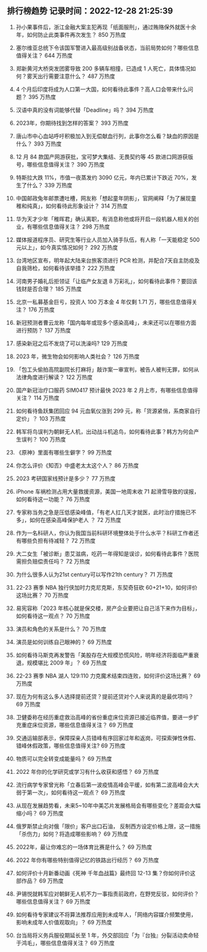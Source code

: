 
## 排行榜趋势 记录时间：2022-12-28 21:25:39
  
  1. 孙小果事件后，浙江金融大案主犯再现「纸面服刑」，通过贿赂保外就医十余年，如何防止此类事件再次发生？ 850 万热度
    
  2. 塞尔维亚总统下令该国军警进入最高级别战备状态，当前局势如何？哪些信息值得关注？ 644 万热度
    
  3. 郑新黄河大桥突发团雾导致 200 多辆车相撞，已造成 1 人死亡，具体情况如何？雾天出行需要注意什么？ 487 万热度
    
  4. 4 个月后印度将成为人口第一大国，如何看待此事件？高人口会带来什么问题？ 395 万热度
    
  5. 汉语中真的没有词能够代替「Deadline」吗？ 394 万热度
    
  6. 2023年，你期待找到怎样的答案？ 393 万热度
    
  7. 唐山市中心血站呼吁积极加入到无偿献血行列，此事你怎么看？缺血的原因是什么？ 393 万热度
    
  8. 12 月 84 款国产网游获批，宝可梦大集结、无畏契约等 45 款进口网游获版号，哪些信息值得关注？ 390 万热度
    
  9. 特斯拉大跌 11%，市值一夜蒸发约 3090 亿元，年内已累计下跌近 70%，发生了什么？ 339 万热度
    
  10. 中国邮政兔年邮票遭吐槽，网友称「想起童年阴影」，官网阐释「为了展现童稚和纯真」，如何看待此形象设计？ 314 万热度
    
  11. 华为天才少年「稚晖君」确认离职，有消息称他或将开启一段机器人相关的创业，有哪些信息值得关注？ 298 万热度
    
  12. 媒体报道程序员、研究生等行业人员加入骑手队伍，有人称「一天能稳定 500 元以上」，如今真实情况如何？ 292 万热度
    
  13. 台湾地区宣布，明年起大陆来台旅客须进行 PCR 检测，并配合7天自主防疫及自我筛检，如何看待该举措？ 222 万热度
    
  14. 河南男子婚礼后拒领证「让临产女友退 8 万彩礼」，如何看待此事件？要回该钱财是否合理？ 185 万热度
    
  15. 北京一私募基金巨亏，投资人 100 万本金 4 年仅剩 1.71 万，哪些信息值得关注？ 176 万热度
    
  16. 新冠预测者曹云龙称「国内每年或现多个感染高峰」，未来还可以在哪些方面进行预防？ 137 万热度
    
  17. 感染新冠之后不发烧了可以洗澡吗? 129 万热度
    
  18. 2023 年，微生物会如何影响人类社会？ 126 万热度
    
  19. 「包工头偷拍高院副院长打麻将」敲诈案一审宣判，被告人被判无罪，如何从法律角度进行解读？ 122 万热度
    
  20. 国产新冠治疗口服药 SIM0417 预计最快 2023 年 2 月上市，有哪些信息值得关注？ 114 万热度
    
  21. 如何看待鱼跃集团回应 94 元血氧仪涨到 299 元，称「货源紧俏，系商家自行定价」？ 103 万热度
    
  22. 韩军将鸟误判为朝鲜无人机，出动战斗机追鸟，如何看待此事？韩方为何会产生误判？ 100 万热度
    
  23. 《原神》里面有哪些生僻字？ 99 万热度
    
  24. 你怎么评价《知否》中盛老太太这个人？ 86 万热度
    
  25. 2023 考研国家线预计是多少？ 77 万热度
    
  26. iPhone 车祸检测占用大量救援资源，美国一地周末收 71 起滑雪导致的误报，如何看待这一功能？ 76 万热度
    
  27. 专家称当务之急是压低感染峰值，「有老人扛几天才就医，此时治疗措施已不多」，如何在感染高峰保护老人 ？ 72 万热度
    
  28. 作为一名科研人，你认为我国当前科研环境整体处于什么水平？科研工作者还有哪些负担有待减轻？ 72 万热度
    
  29. 大二女生「被诊断」患艾滋病，吃药一年得知是误诊，如何看待此事件？医院需担负赔偿责任吗？ 72 万热度
    
  30. 为什么很多人认为21st century可以写作21th century？ 71 万热度
    
  31. 22-23 赛季 NBA 独行侠加时力克尼克斯，东契奇狂砍 60+21+10，如何评价这场比赛？ 70 万热度
    
  32. 易宪容称「2023 年核心就是保交楼，房产企业要把让自己活下来作为目标」，如何看待这一观点？ 70 万热度
    
  33. 演员和角色的关系是什么？ 70 万热度
    
  34. 演员是如何训练自己眼神的？ 69 万热度
    
  35. 如何看待马斯克再发警告「美股存在大规模恐慌风险，明年经济将面临严重衰退，规模堪比 2009 年」？ 69 万热度
    
  36. 22-23 赛季 NBA 湖人 129:110 力克魔术结束四连败，如何评价这场比赛？ 69 万热度
    
  37. 现在为何有这么多人选择提前还贷？提前还贷对个人来说真的是最优项吗？ 69 万热度
    
  38. 卫健委称在经历重症救治高峰的省份重症床位资源已接近临界值，要进一步扩充重症床位资源，哪些信息值得关注？ 69 万热度
    
  39. 交通运输部表示，保障探亲人员错峰有序回家过年和返岗，可探索弹性休假、错峰休假政策，哪些信息值得关注? 69 万热度
    
  40. 物质可以完全转变成能量吗？ 69 万热度
    
  41. 2022 年你的化学研究或学习有什么收获和感悟？ 69 万热度
    
  42. 流行病学专家曾光称「立春后第一波疫情高峰会平缓，如有第二波高峰会大大弱于第一次」，如何看待这一观点？ 69 万热度
    
  43. 从现在发展趋势看，未来5~10年中美芯片发展格局会有哪些变化？差距会大幅缩小吗？ 69 万热度
    
  44. 俄罗斯禁止向对俄「限价」客户出口石油， 反制西方设定价格上限，这一措施「杀伤力」如何？将造成哪些影响？ 69 万热度
    
  45. 2022年，最让你难忘的一场体育比赛是什么？ 69 万热度
    
  46. 2022 年你有哪些特别值得记忆的铁路出行经历？ 69 万热度
    
  47. 如何评价十月新番动画《死神 千年血战篇》最终回 12-13 集？你如何评价这部作品？ 69 万热度
    
  48. 尹锡悦就韩军应对朝鲜无人机不力一事指责前政府，在野党反驳，如何评价？哪些信息值得关注？ 69 万热度
    
  49. 如何看待专家建议不将算法推荐应用到未成年人，「网络内容媒介频繁使用，影响未成年人价值观取向」？ 69 万热度
    
  50. 台当局将义务兵服役期延长至 1 年，外交部回应「为『台独』分裂活动卖命轻于鸿毛」，哪些信息值得关注？ 69 万热度
    